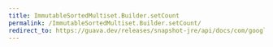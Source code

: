 ```yaml
---
title: ImmutableSortedMultiset.Builder.setCount
permalink: /ImmutableSortedMultiset.Builder.setCount/
redirect_to: https://guava.dev/releases/snapshot-jre/api/docs/com/google/common/collect/ImmutableSortedMultiset.Builder.html#setCount-E-int-
---
```

